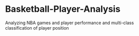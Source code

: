 # Basketball-Player-Analysis
Analyzing NBA games and player performance and  multi-class classification of player position
